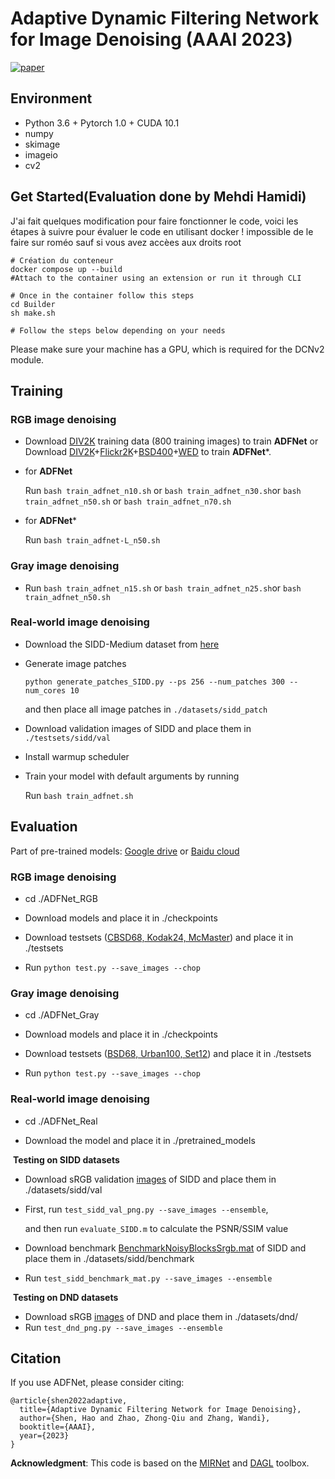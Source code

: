 # Adaptive Dynamic Filtering Network for Image Denoising (AAAI 2023)

[![paper](https://img.shields.io/badge/arXiv-Paper-brightgreen)](https://arxiv.org/pdf/2211.12051)


## Environment

- Python 3.6 + Pytorch 1.0 + CUDA 10.1
- numpy
- skimage
- imageio
- cv2

## Get Started(Evaluation done by Mehdi Hamidi)

J'ai fait quelques modification pour faire fonctionner le code, voici les étapes à suivre pour évaluer le code en utilisant docker ! impossible de le faire sur roméo sauf si vous avez accèes aux droits root

```shell
# Création du conteneur
docker compose up --build
#Attach to the container using an extension or run it through CLI

# Once in the container follow this steps
cd Builder
sh make.sh

# Follow the steps below depending on your needs
```

Please make sure your machine has a GPU, which is required for the DCNv2 module.

## Training

### RGB image denoising

- Download [DIV2K](https://drive.google.com/file/d/13wLWWXvFkuYYVZMMAYiMVdSA7iVEf2fM/view?usp=sharing) training data (800 training images) to train **ADFNet** or Download [DIV2K](https://drive.google.com/file/d/13wLWWXvFkuYYVZMMAYiMVdSA7iVEf2fM/view?usp=sharing)+[Flickr2K](https://drive.google.com/file/d/1J8xjFCrVzeYccD-LF08H7HiIsmi8l2Wn/view?usp=sharing)+[BSD400](https://drive.google.com/file/d/1idKFDkAHJGAFDn1OyXZxsTbOSBx9GS8N/view?usp=sharing)+[WED](https://drive.google.com/file/d/19_mCE_GXfmE5yYsm-HEzuZQqmwMjPpJr/view?usp=sharing) to train **ADFNet***.  


- for **ADFNet**

  Run `bash train_adfnet_n10.sh` or `bash train_adfnet_n30.sh`or `bash train_adfnet_n50.sh` or `bash train_adfnet_n70.sh`

- for **ADFNet***

  Run `bash train_adfnet-L_n50.sh`

### Gray image denoising

- Run `bash train_adfnet_n15.sh` or `bash train_adfnet_n25.sh`or `bash train_adfnet_n50.sh` 

### Real-world image denoising

- Download the SIDD-Medium dataset from [here](https://www.eecs.yorku.ca/~kamel/sidd/dataset.php)

- Generate image patches

  `python generate_patches_SIDD.py --ps 256 --num_patches 300 --num_cores 10`

  and then place all image patches in `./datasets/sidd_patch`

- Download validation images of SIDD and place them in `./testsets/sidd/val`

- Install warmup scheduler

- Train your model with default arguments by running

  Run `bash train_adfnet.sh`

## Evaluation

Part of pre-trained models: [Google drive](https://drive.google.com/file/d/1wYw8mHSyxmutpHTahn_j4wjv_p4sJHeq/view?usp=share_link) or [Baidu cloud](https://pan.baidu.com/s/1eAbY3IBSLigkRJJfoQJ73A&pwd=1995)

### RGB image denoising

- cd ./ADFNet_RGB

- Download models and place it in ./checkpoints

- Download testsets ([CBSD68, Kodak24, McMaster](https://github.com/cszn/FFDNet/tree/master/testsets)) and place it in ./testsets
- Run `python test.py --save_images --chop `

### Gray image denoising

- cd ./ADFNet_Gray

- Download models and place it in ./checkpoints

- Download testsets ([BSD68, Urban100, Set12](https://github.com/cszn/FFDNet/tree/master/testsets)) and place it in ./testsets
- Run `python test.py --save_images --chop `

### Real-world image denoising

- cd ./ADFNet_Real

- Download the model and place it in ./pretrained_models

​	**Testing on SIDD datasets**

- Download sRGB validation [images](https://drive.google.com/drive/folders/1j5ESMU0HJGD-wU6qbEdnt569z7sM3479?usp=sharing) of SIDD and place them in ./datasets/sidd/val

- First, run `test_sidd_val_png.py --save_images --ensemble`, 

  and then run `evaluate_SIDD.m` to calculate the PSNR/SSIM value

- Download benchmark [BenchmarkNoisyBlocksSrgb.mat](https://www.eecs.yorku.ca/~kamel/sidd/dataset.php) of SIDD and place them in ./datasets/sidd/benchmark

- Run `test_sidd_benchmark_mat.py --save_images --ensemble`

​	**Testing on DND datasets**

- Download sRGB [images](https://drive.google.com/drive/folders/1-IBw_J0gdlM6AlqSm3Z7XWTXR-So4xzp?usp=sharing) of DND and place them in ./datasets/dnd/
- Run `test_dnd_png.py --save_images --ensemble`

## Citation

If you use ADFNet, please consider citing:

```
@article{shen2022adaptive,
  title={Adaptive Dynamic Filtering Network for Image Denoising},
  author={Shen, Hao and Zhao, Zhong-Qiu and Zhang, Wandi},
  booktitle={AAAI},
  year={2023}
}
```

**Acknowledgment**: This code is based on the [MIRNet](https://github.com/swz30/MIRNet) and [DAGL](https://github.com/jianzhangcs/DAGL) toolbox.
